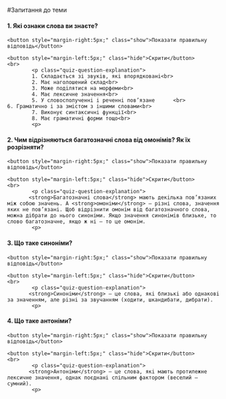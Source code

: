 #Запитання до теми

<div>
    <h4 class="question">1.	Які ознаки слова ви знаєте?</h4>
    
    <button style="margin-right:5px;" class="show">Показати правильну відповідь</button>
    
    <button style="margin-left:5px;" class="hide">Скрити</button>
    <br>
            <p class="quiz-question-explanation">
            1. Cкладається зi звукiв, якi впорядкованi<br>
            2. Має наголошений склад<br>
            3. Може подiлятися на морфеми<br>
            4. Має лексичне значення<br>
            5. У словосполученнi i реченнi пов’язане      <br>               6. Граматично i за змiстом з iншими словами<br>
            7. Виконує синтаксичнi функцiї<br>
            8. Має граматичнi форми тощо<br>
            <p>
</div>


<div>
    <h4 class="question">2.	Чим відрізняються багатозначні слова від омонімів? Як їх розрізняти?</h4>
    
    <button style="margin-right:5px;" class="show">Показати правильну відповідь</button>
    
    <button style="margin-left:5px;" class="hide">Скрити</button>
    <br>
            <p class="quiz-question-explanation">
           <strong>Багатозначнi слова</strong> мають декiлька пов’язаних мiж собою значень. А <strong>омонiми</strong> – рiзнi слова, значення яких не пов’язанi. Щоб вiдрiзнити омонiм вiд багатозначного слова, можна дiбрати до нього синонiми. Якщо значення синонiмiв близьке, то слово багатозначне, якщо ж нi – то це омонiм.
            <p>
</div>


<div>
    <h4 class="question">3.	Що таке синоніми?</h4>
    
    <button style="margin-right:5px;" class="show">Показати правильну відповідь</button>
    
    <button style="margin-left:5px;" class="hide">Скрити</button>
    <br>
            <p class="quiz-question-explanation">
           <strong>Синонiми</strong> — це слова, якi близькi або однаковi за значенням, але рiзнi за звучанням (ходити, шкандибати, дибрати).
            <p>
</div>


<div>
    <h4 class="question">4.	Що таке антоніми?</h4>
    
    <button style="margin-right:5px;" class="show">Показати правильну відповідь</button>
    
    <button style="margin-left:5px;" class="hide">Скрити</button>
    <br>
            <p class="quiz-question-explanation">
           <strong>Антонiми</strong> — це слова, якi мають протилежне лексичне значення, однак поєднанi спiльним фактором (веселий – сумний).
            <p>
</div>